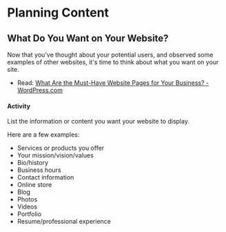 # Planning Content
## What Do You Want on Your Website?
Now that you've thought about your potential users, and observed some examples of other websites, it's time to think about what you want on your site.

- Read: [What Are the Must-Have Website Pages for Your Business? - WordPress.com](https://wordpress.com/go/web-design/what-are-the-must-have-website-pages-for-your-business/)

#### Activity
List the information or content you want your website to display. 

Here are a few examples:
- Services or products you offer
- Your mission/vision/values
- Bio/history
- Business hours
- Contact information
- Online store
- Blog
- Photos
- Videos
- Portfolio
- Resume/professional experience
